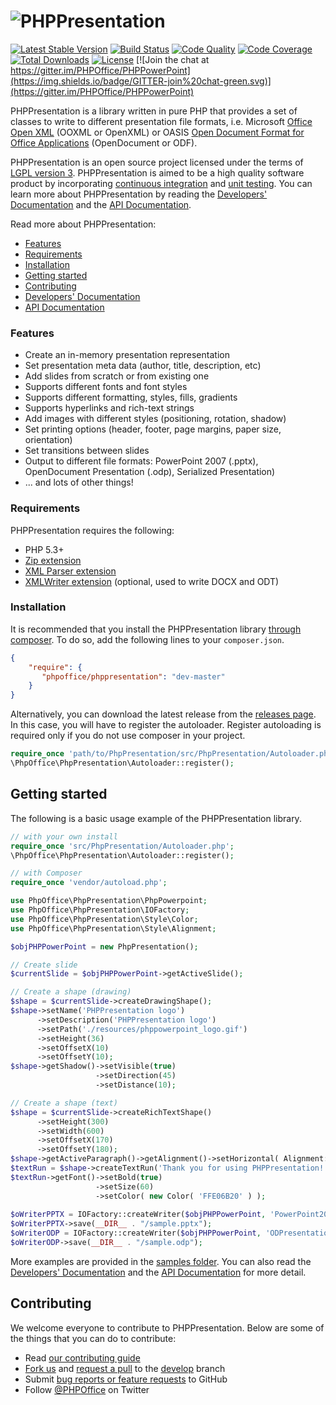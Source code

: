 # ![PHPPresentation](https://github.com/PHPOffice/PHPPresentation/raw/master/docs/images/PHPPowerPointLogo.png "PHPPresentation")

[![Latest Stable Version](https://poser.pugx.org/phpoffice/phppowerpoint/v/stable.png)](https://packagist.org/packages/phpoffice/phppowerpoint)
[![Build Status](https://travis-ci.org/PHPOffice/PHPPowerPoint.svg?branch=master)](https://travis-ci.org/PHPOffice/PHPPowerPoint)
[![Code Quality](https://scrutinizer-ci.com/g/PHPOffice/PHPPowerPoint/badges/quality-score.png?s=b5997ce59ac2816b4514f3a38de9900f6d492c1d)](https://scrutinizer-ci.com/g/PHPOffice/PHPPowerPoint/)
[![Code Coverage](https://scrutinizer-ci.com/g/PHPOffice/PHPPowerPoint/badges/coverage.png?s=742a98745725c562955440edc8d2c39d7ff5ae25)](https://scrutinizer-ci.com/g/PHPOffice/PHPPowerPoint/)
[![Total Downloads](https://poser.pugx.org/phpoffice/phppowerpoint/downloads.png)](https://packagist.org/packages/phpoffice/phppowerpoint)
[![License](https://poser.pugx.org/phpoffice/phppowerpoint/license.png)](https://packagist.org/packages/phpoffice/phppowerpoint)
[![Join the chat at https://gitter.im/PHPOffice/PHPPowerPoint](https://img.shields.io/badge/GITTER-join%20chat-green.svg)](https://gitter.im/PHPOffice/PHPPowerPoint)


PHPPresentation is a library written in pure PHP that provides a set of classes to write to different presentation file formats, i.e. Microsoft [Office Open XML](http://en.wikipedia.org/wiki/Office_Open_XML) (OOXML or OpenXML) or OASIS [Open Document Format for Office Applications](http://en.wikipedia.org/wiki/OpenDocument) (OpenDocument or ODF). 

PHPPresentation is an open source project licensed under the terms of [LGPL version 3](https://github.com/PHPOffice/PHPPresentation/blob/develop/COPYING.LESSER). PHPPresentation is aimed to be a high quality software product by incorporating [continuous integration](https://travis-ci.org/PHPOffice/PHPPowerPoint) and [unit testing](http://phpoffice.github.io/PHPPresentation/coverage/develop/). You can learn more about PHPPresentation by reading the [Developers' Documentation](http://phppowerpoint.readthedocs.org/) and the [API Documentation](http://phpoffice.github.io/PHPPresentation/docs/develop/).

Read more about PHPPresentation:

- [Features](#features)
- [Requirements](#requirements)
- [Installation](#installation)
- [Getting started](#getting-started)
- [Contributing](#contributing)
- [Developers' Documentation](http://phppowerpoint.readthedocs.org/)
- [API Documentation](http://phpoffice.github.io/PHPPresentation/docs/master/)

### Features

- Create an in-memory presentation representation
- Set presentation meta data (author, title, description, etc)
- Add slides from scratch or from existing one
- Supports different fonts and font styles
- Supports different formatting, styles, fills, gradients
- Supports hyperlinks and rich-text strings
- Add images with different styles (positioning, rotation, shadow)
- Set printing options (header, footer, page margins, paper size, orientation)
- Set transitions between slides
- Output to different file formats: PowerPoint 2007 (.pptx), OpenDocument Presentation (.odp), Serialized Presentation)
- ... and lots of other things!

### Requirements

PHPPresentation requires the following:

- PHP 5.3+
- [Zip extension](http://php.net/manual/en/book.zip.php)
- [XML Parser extension](http://www.php.net/manual/en/xml.installation.php)
- [XMLWriter extension](http://php.net/manual/en/book.xmlwriter.php) (optional, used to write DOCX and ODT)

### Installation

It is recommended that you install the PHPPresentation library [through composer](http://getcomposer.org/). To do so, add
the following lines to your ``composer.json``.

```json
{
    "require": {
       "phpoffice/phppresentation": "dev-master"
    }
}
```

Alternatively, you can download the latest release from the [releases page](https://github.com/PHPOffice/PHPPresentation/releases).
In this case, you will have to register the autoloader. Register autoloading is required only if you do not use composer in your project.

```php
require_once 'path/to/PhpPresentation/src/PhpPresentation/Autoloader.php';
\PhpOffice\PhpPresentation\Autoloader::register();
```

## Getting started

The following is a basic usage example of the PHPPresentation library.

```php
// with your own install
require_once 'src/PhpPresentation/Autoloader.php';
\PhpOffice\PhpPresentation\Autoloader::register();

// with Composer
require_once 'vendor/autoload.php';

use PhpOffice\PhpPresentation\PhpPowerpoint;
use PhpOffice\PhpPresentation\IOFactory;
use PhpOffice\PhpPresentation\Style\Color;
use PhpOffice\PhpPresentation\Style\Alignment;

$objPHPPowerPoint = new PhpPresentation();

// Create slide
$currentSlide = $objPHPPowerPoint->getActiveSlide();

// Create a shape (drawing)
$shape = $currentSlide->createDrawingShape();
$shape->setName('PHPPresentation logo')
      ->setDescription('PHPPresentation logo')
      ->setPath('./resources/phppowerpoint_logo.gif')
      ->setHeight(36)
      ->setOffsetX(10)
      ->setOffsetY(10);
$shape->getShadow()->setVisible(true)
                   ->setDirection(45)
                   ->setDistance(10);

// Create a shape (text)
$shape = $currentSlide->createRichTextShape()
      ->setHeight(300)
      ->setWidth(600)
      ->setOffsetX(170)
      ->setOffsetY(180);
$shape->getActiveParagraph()->getAlignment()->setHorizontal( Alignment::HORIZONTAL_CENTER );
$textRun = $shape->createTextRun('Thank you for using PHPPresentation!');
$textRun->getFont()->setBold(true)
                   ->setSize(60)
                   ->setColor( new Color( 'FFE06B20' ) );
                   
$oWriterPPTX = IOFactory::createWriter($objPHPPowerPoint, 'PowerPoint2007');
$oWriterPPTX->save(__DIR__ . "/sample.pptx");
$oWriterODP = IOFactory::createWriter($objPHPPowerPoint, 'ODPresentation');
$oWriterODP->save(__DIR__ . "/sample.odp");
```

More examples are provided in the [samples folder](samples/). You can also read the [Developers' Documentation](http://phppowerpoint.readthedocs.org/) and the [API Documentation](http://phpoffice.github.io/PHPPresentation/docs/master/) for more detail.


## Contributing

We welcome everyone to contribute to PHPPresentation. Below are some of the things that you can do to contribute:

- Read [our contributing guide](https://github.com/PHPOffice/PHPPresentation/blob/master/CONTRIBUTING.md)
- [Fork us](https://github.com/PHPOffice/PHPPresentation/fork) and [request a pull](https://github.com/PHPOffice/PHPPresentation/pulls) to the [develop](https://github.com/PHPOffice/PHPPresentation/tree/develop) branch
- Submit [bug reports or feature requests](https://github.com/PHPOffice/PHPPresentation/issues) to GitHub
- Follow [@PHPOffice](https://twitter.com/PHPOffice) on Twitter
